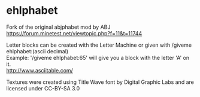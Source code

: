 # ehlphabet
Fork of the original abjphabet mod by ABJ  
https://forum.minetest.net/viewtopic.php?f=11&t=11744  
  
Letter blocks can be created with the Letter Machine or given with /giveme ehlphabet:(ascii decimal)  
Example: '/giveme ehlphabet:65' will give you a block with the letter 'A' on it.  
http://www.asciitable.com/  
  
Textures were created using Title Wave font by Digital Graphic Labs and are licensed under CC-BY-SA 3.0
